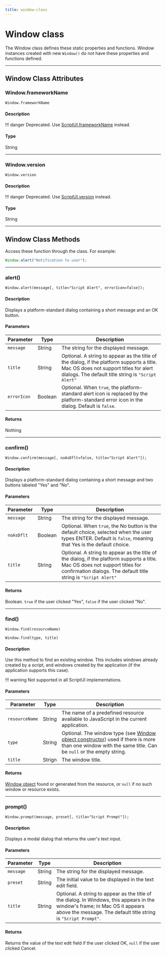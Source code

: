 ```yaml
---
title: window-class
---
```


# Window class

The Window class defines these static properties and functions. Window instances created with new `Window()` do not have these properties and functions defined.

---

## Window Class Attributes

### Window.frameworkName

`Window.frameworkName`

#### Description

!!! danger
    Deprecated. Use [ScriptUI.frameworkName](./scriptui-class.md#scriptuiframeworkname) instead.

#### Type

String

---

### Window.version

`Window.version`

#### Description

!!! danger
    Deprecated. Use [ScriptUI.version](./scriptui-class.md#scriptuiversion) instead.

#### Type

String

---

## Window Class Methods

Access these function through the class. For example:

```javascript
Window.alert("Notification to user");
```

---

### alert()

`Window.alert(message[, title="Script Alert", errorIcon=false]);`

#### Description

Displays a platform-standard dialog containing a short message and an OK button.

#### Parameters

|  Parameter  |  Type   |                                                                                        Description                                                                                        |
| ----------- | ------- | ----------------------------------------------------------------------------------------------------------------------------------------------------------------------------------------- |
| `message`   | String  | The string for the displayed message.                                                                                                                                                     |
| `title`     | String  | Optional. A string to appear as the title of the dialog, if the platform supports a title. Mac OS does not support titles for alert dialogs. The default title string is `"Script Alert"` |
| `errorIcon` | Boolean | Optional. When `true`, the platform-standard alert icon is replaced by the platform-standard error icon in the dialog. Default is `false`.                                                |

#### Returns

Nothing

---

### confirm()

`Window.confirm(message[, noAsDflt=false, title="Script Alert"]);`


#### Description

Displays a platform-standard dialog containing a short message and two buttons labeled "Yes" and "No".

#### Parameters

| Parameter  |  Type   |                                                                                           Description                                                                                            |
| ---------- | ------- | ------------------------------------------------------------------------------------------------------------------------------------------------------------------------------------------------ |
| `message`  | String  | The string for the displayed message.                                                                                                                                                            |
| `noAsDflt` | Boolean | Optional. When `true`, the No button is the default choice, selected when the user types ENTER. Default is `false`, meaning that Yes is the default choice.                                      |
| `title`    | String  | Optional. A string to appear as the title of the dialog, if the platform supports a title. Mac OS does not support titles for confirmation dialogs. The default title string is `"Script Alert"` |

#### Returns

Boolean. `true` if the user clicked "Yes", `false` if the user clicked "No".

---

### find()

`Window.find(resourceName)`

`Window.find(type, title)`

#### Description

Use this method to find an existing window. This includes windows already created by a script, and windows created by the application (if the application supports this case).

!!! warning
    Not supported in all ScriptUI implementations.

#### Parameters

|   Parameter    |  Type  |                                                                                              Description                                                                                              |
| -------------- | ------ | ----------------------------------------------------------------------------------------------------------------------------------------------------------------------------------------------------- |
| `resourceName` | String | The name of a predefined resource available to JavaScript in the current application.                                                                                                                 |
| `type`         | String | Optional. The window type (see [Window object constructor](window-object.md#window-object-constructor)) used if there is more than one window with the same title. Can be `null` or the empty string. |
| `title`        | Strign | The window title.                                                                                                                                                                                     |

#### Returns

[Window object](.././window-object) found or generated from the resource, or `null` if no such window or resource exists.

---

### prompt()

`Window.prompt(message, preset[, title="Script Prompt"]);`


#### Description

Displays a modal dialog that returns the user's text input.

#### Parameters

| Parameter |  Type  |                                                                                           Description                                                                                           |
| --------- | ------ | ----------------------------------------------------------------------------------------------------------------------------------------------------------------------------------------------- |
| `message` | String | The string for the displayed message.                                                                                                                                                           |
| `preset`  | String | The initial value to be displayed in the text edit field.                                                                                                                                       |
| `title`   | String | Optional. A string to appear as the title of the dialog. In Windows, this appears in the window's frame; in Mac OS it appears above the message. The default title string is `"Script Prompt"`. |

#### Returns

Returns the value of the text edit field if the user clicked OK, `null` if the user clicked Cancel.
